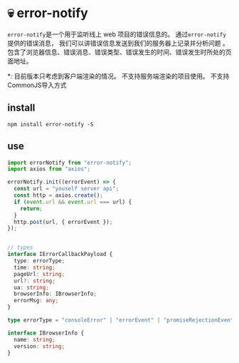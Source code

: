 # 💀 error-notify

`error-notify`是一个用于监听线上 web 项目的错误信息的。 通过`error-notify`提供的错误消息， 我们可以讲错误信息发送到我们的服务器上记录并分析问题 。包含了浏览器信息、错误消息、错误类型、错误发生的时间、错误发生时所处的页面地址。

*: 目前版本只考虑到客户端渲染的情况。 不支持服务端渲染的项目使用。 不支持CommonJS导入方式

## install

`npm install error-notify -S`

## use

```js
import errorNotify from "error-notify";
import axios from "axios";

errorNotify.init((errorEvent) => {
  const url = "youself server api";
  const http = axios.create();
  if (event.url && event.url === url) {
    return;
  }
  http.post(url, { errorEvent });
});
```

```ts

// types
interface IErrorCallbackPayload {
  type: errorType;
  time: string;
  pageUrl: string;
  url?: string;
  ua: string;
  browserInfo: IBrowserInfo;
  errorMsg: any;
}

type errorType = "consoleError" | "errorEvent" | "promiseRejectionEvent";

interface IBrowserInfo {
  name: string;
  version: string;
}

```


